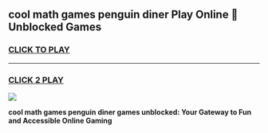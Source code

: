 
## cool math games penguin diner Play Online 👋 Unblocked Games
<h3>
<a href="https://news.freeplayer.one?title=cool_math_games_penguin_diner&ref=17CMG">CLICK TO PLAY</a></h3>
<hr>

<h3>
<a href="https://news.freeplayer.one?title=cool_math_games_penguin_diner&ref=17CMG">CLICK 2 PLAY</a>
  
</h3>

<a href="https://news.freeplayer.one?title=cool_math_games_penguin_diner&ref=17CMG/"><img src="https://clearcache.store/games.png"></a>


**cool math games penguin diner games unblocked: Your Gateway to Fun and Accessible Online Gaming**

